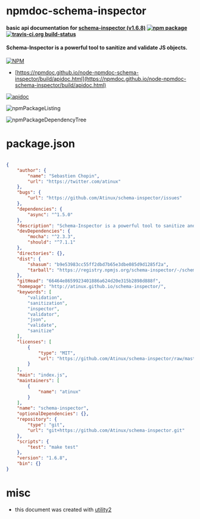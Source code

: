 # npmdoc-schema-inspector

#### basic api documentation for  [schema-inspector (v1.6.8)](http://atinux.github.io/schema-inspector/)  [![npm package](https://img.shields.io/npm/v/npmdoc-schema-inspector.svg?style=flat-square)](https://www.npmjs.org/package/npmdoc-schema-inspector) [![travis-ci.org build-status](https://api.travis-ci.org/npmdoc/node-npmdoc-schema-inspector.svg)](https://travis-ci.org/npmdoc/node-npmdoc-schema-inspector)

#### Schema-Inspector is a powerful tool to sanitize and validate JS objects.

[![NPM](https://nodei.co/npm/schema-inspector.png?downloads=true&downloadRank=true&stars=true)](https://www.npmjs.com/package/schema-inspector)

- [https://npmdoc.github.io/node-npmdoc-schema-inspector/build/apidoc.html](https://npmdoc.github.io/node-npmdoc-schema-inspector/build/apidoc.html)

[![apidoc](https://npmdoc.github.io/node-npmdoc-schema-inspector/build/screenCapture.buildCi.browser.%252Ftmp%252Fbuild%252Fapidoc.html.png)](https://npmdoc.github.io/node-npmdoc-schema-inspector/build/apidoc.html)

![npmPackageListing](https://npmdoc.github.io/node-npmdoc-schema-inspector/build/screenCapture.npmPackageListing.svg)

![npmPackageDependencyTree](https://npmdoc.github.io/node-npmdoc-schema-inspector/build/screenCapture.npmPackageDependencyTree.svg)



# package.json

```json

{
    "author": {
        "name": "Sebastien Chopin",
        "url": "https://twitter.com/atinux"
    },
    "bugs": {
        "url": "https://github.com/Atinux/schema-inspector/issues"
    },
    "dependencies": {
        "async": "^1.5.0"
    },
    "description": "Schema-Inspector is a powerful tool to sanitize and validate JS objects.",
    "devDependencies": {
        "mocha": "^2.3.3",
        "should": "^7.1.1"
    },
    "directories": {},
    "dist": {
        "shasum": "b9e53983cc55ff2dbd7b65e3dbe085d9d1285f2a",
        "tarball": "https://registry.npmjs.org/schema-inspector/-/schema-inspector-1.6.8.tgz"
    },
    "gitHead": "66464e8659923401886a624d20e315b2898d888f",
    "homepage": "http://atinux.github.io/schema-inspector/",
    "keywords": [
        "validation",
        "sanitization",
        "inspector",
        "validator",
        "json",
        "validate",
        "sanitize"
    ],
    "licenses": [
        {
            "type": "MIT",
            "url": "https://github.com/Atinux/schema-inspector/raw/master/LICENSE"
        }
    ],
    "main": "index.js",
    "maintainers": [
        {
            "name": "atinux"
        }
    ],
    "name": "schema-inspector",
    "optionalDependencies": {},
    "repository": {
        "type": "git",
        "url": "git+https://github.com/Atinux/schema-inspector.git"
    },
    "scripts": {
        "test": "make test"
    },
    "version": "1.6.8",
    "bin": {}
}
```



# misc
- this document was created with [utility2](https://github.com/kaizhu256/node-utility2)
